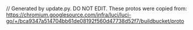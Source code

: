 // Generated by update.py. DO NOT EDIT.
These protos were copied from:
https://chromium.googlesource.com/infra/luci/luci-go/+/bca9347a514704bb61de08192f560d47738d52f7/buildbucket/proto
